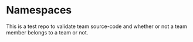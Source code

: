 # Namespaces

This is a test repo to validate team source-code and whether or not a team member belongs to a team or not.
